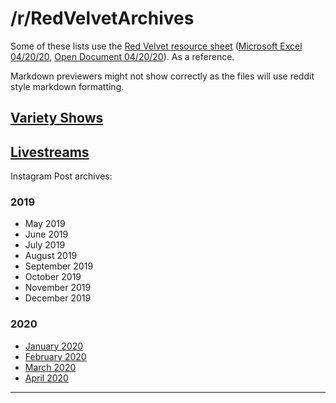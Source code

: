 # /r/RedVelvetArchives

Some of these lists use the [Red Velvet resource sheet][ref0] ([Microsoft Excel 04/20/20][ref0_xlsx], [Open Document 04/20/20][ref0_ods]). As a reference.

Markdown previewers might not show correctly as the files will use reddit style markdown formatting.

## [Variety Shows](./variety_shows.md)

## [Livestreams](./livestreams.md)

Instagram Post archives:

### 2019

* May 2019
* June 2019
* July 2019
* August 2019
* September 2019
* October 2019
* November 2019
* December 2019

### 2020

* [January 2020](./instagram_archives/2020/01_2020_instagram_posts.md)
* [February 2020](./instagram_archives/2020/02_2020_instagram_posts.md)
* [March 2020](./instagram_archives/2020/03_2020_instagram_posts.md)
* [April 2020](./instagram_archives/2020/04_2020_instagram_posts.md)


***

[ref0]:https://docs.google.com/spreadsheets/d/1FKsk1QwLYHNqeW9l0Y9jFCacWe6KkPj9QMgcKt4ZaTQ/edit#gid=0
[ref0_xlsx]:.\res\Red_Velvet_Resources_0420.xlsx
[ref0_ods]:.\res\Red_Velvet_Resources_0420.ods